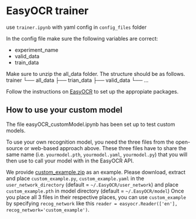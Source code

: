 # EasyOCR trainer

use `trainer.ipynb` with yaml config in `config_files` folder

In the config file make sure the following variables are correct:
- experiment_name
- valid_data
- train_data

Make sure to unzip the all_data folder. The structure should be as follows.
trainer
└── all_data
    ├── trian_data
    ├── valid_data
    └── ...

Follow the instructions on [EasyOCR](https://github.com/JaidedAI/EasyOCR) to set up the appropiate packages.


## How to use your custom model

The file easyOCR_customModel.ipynb has been set up to test custom models.

To use your own recognition model, you need the three files from the open-source or web-based approach above. These three files have to share the same name (i.e. `yourmodel.pth`, `yourmodel.yaml`, `yourmodel.py`) that you will then use to call your model with in the EasyOCR API.

We provide [custom_example.zip](https://jaided.ai/easyocr/modelhub/)
as an example. Please download, extract and place `custom_example.py`, `custom_example.yaml` in the `user_network_directory` (default = `~/.EasyOCR/user_network`) and place `custom_example.pth` in model directory (default = `~/.EasyOCR/model`)
Once you place all 3 files in their respective places, you can use `custom_example` by
specifying `recog_network` like this `reader = easyocr.Reader(['en'], recog_network='custom_example')`.
